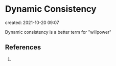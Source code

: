 # Dynamic Consistency 
created: 2021-10-20 09:07

Dynamic consistency is a better term for "willpower"

## References
1. 